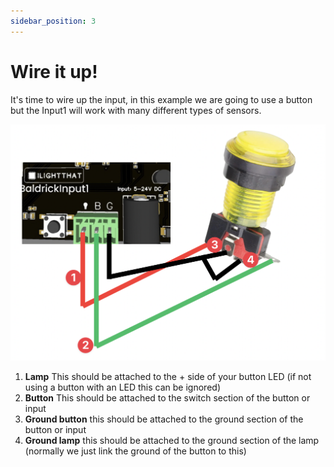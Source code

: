 ```yaml
---
sidebar_position: 3
---
```



# Wire it up!

It's time to wire up the input, in this example we are going to use a button but the Input1 will work with many different types of sensors.

![Button Wiring](../img/input-wiring.png)

1) **Lamp** This should be attached to the + side of your button LED (if not using a button with an LED this can be ignored)
2) **Button** This should be attached to the switch section of the button or input
3) **Ground button** this should be attached to the ground section of the button or input
4) **Ground lamp** this should be attached to the ground section of the lamp (normally we just link the ground of the button to this)

